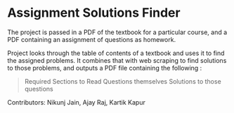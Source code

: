 # Assignment Solutions Finder 

The project is passed in a PDF of the textbook for a particular course, and a PDF containing an assignment of questions as homework.

Project looks through the table of contents of a textbook and uses it to find the assigned problems. It combines that with web scraping to find solutions to those problems, and outputs a PDF file containing the following :

> Required Sections to Read
> Questions themselves
> Solutions to those questions

Contributors: Nikunj Jain, Ajay Raj, Kartik Kapur



